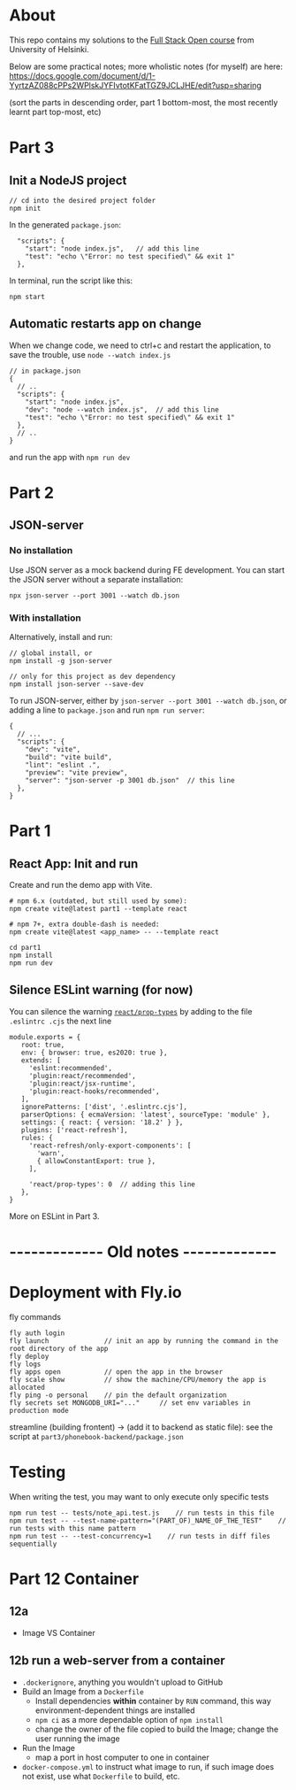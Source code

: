 # About

This repo contains my solutions to the [Full Stack Open course](https://fullstackopen.com/en/) from University of Helsinki.

Below are some practical notes; more wholistic notes (for myself) are here: https://docs.google.com/document/d/1-YyrtzAZ088cPPs2WPlskJYFIvtotKFatTGZ9JCLJHE/edit?usp=sharing

(sort the parts in descending order, part 1 bottom-most, the most recently learnt part top-most, etc)

# Part 3

## Init a NodeJS project

```
// cd into the desired project folder
npm init
```

In the generated `package.json`:

```
  "scripts": {
    "start": "node index.js",   // add this line
    "test": "echo \"Error: no test specified\" && exit 1"
  },
```

In terminal, run the script like this:

```
npm start
```

## Automatic restarts app on change

When we change code, we need to ctrl+c and restart the application, to save the trouble, use `node --watch index.js`

```
// in package.json
{
  // ..
  "scripts": {
    "start": "node index.js",
    "dev": "node --watch index.js",  // add this line
    "test": "echo \"Error: no test specified\" && exit 1"
  },
  // ..
}
```

and run the app with `npm run dev`

# Part 2

## JSON-server

### No installation

Use JSON server as a mock backend during FE development.
You can start the JSON server without a separate installation:

```
npx json-server --port 3001 --watch db.json
```

### With installation

Alternatively, install and run:

```
// global install, or
npm install -g json-server

// only for this project as dev dependency
npm install json-server --save-dev
```

To run JSON-server, either by `json-server --port 3001 --watch db.json`, or adding a line to `package.json` and run `npm run server`:

```
{
  // ...
  "scripts": {
    "dev": "vite",
    "build": "vite build",
    "lint": "eslint .",
    "preview": "vite preview",
    "server": "json-server -p 3001 db.json"  // this line
  },
}
```

# Part 1

## React App: Init and run

Create and run the demo app with Vite.

```
# npm 6.x (outdated, but still used by some):
npm create vite@latest part1 --template react

# npm 7+, extra double-dash is needed:
npm create vite@latest <app_name> -- --template react

cd part1
npm install
npm run dev
```

## Silence ESLint warning (for now)

You can silence the warning [`react/prop-types`](https://github.com/jsx-eslint/eslint-plugin-react/blob/master/docs/rules/prop-types.md) by adding to the file `.eslintrc .cjs` the next line

```
module.exports = {
   root: true,
   env: { browser: true, es2020: true },
   extends: [
     'eslint:recommended',
     'plugin:react/recommended',
     'plugin:react/jsx-runtime',
     'plugin:react-hooks/recommended',
   ],
   ignorePatterns: ['dist', '.eslintrc.cjs'],
   parserOptions: { ecmaVersion: 'latest', sourceType: 'module' },
   settings: { react: { version: '18.2' } },
   plugins: ['react-refresh'],
   rules: {
     'react-refresh/only-export-components': [
       'warn',
       { allowConstantExport: true },
     ],

     'react/prop-types': 0  // adding this line
   },
}
```

More on ESLint in Part 3.

# ------------- Old notes -------------

# Deployment with Fly.io

fly commands

```
fly auth login
fly launch              // init an app by running the command in the root directory of the app
fly deploy
fly logs
fly apps open           // open the app in the browser
fly scale show          // show the machine/CPU/memory the app is allocated
fly ping -o personal    // pin the default organization
fly secrets set MONGODB_URI="..."     // set env variables in production mode
```

streamline (building frontent) -> (add it to backend as static file):
see the script at `part3/phonebook-backend/package.json`

# Testing

When writing the test, you may want to only execute only specific tests

```
npm run test -- tests/note_api.test.js    // run tests in this file
npm run test -- --test-name-pattern="(PART_OF)_NAME_OF_THE_TEST"    // run tests with this name pattern
npm run test -- --test-concurrency=1    // run tests in diff files sequentially

```

# Part 12 Container

## 12a

- Image VS Container

## 12b run a web-server from a container

- `.dockerignore`, anything you wouldn't upload to GitHub
- Build an Image from a `Dockerfile`
  - Install dependencies **within** container by `RUN` command, this way environment-dependent things are installed
  - `npm ci` as a more dependable option of `npm install`
  - change the owner of the file copied to build the Image; change the user running the image
- Run the Image
  - map a port in host computer to one in container
- `docker-compose.yml` to instruct what image to run, if such image does not exist, use what `Dockerfile` to build, etc.
